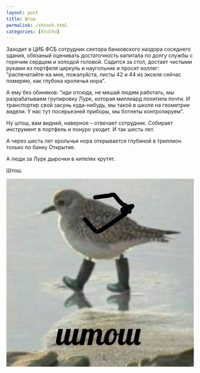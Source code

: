 ```yaml
---
layout: post
title: Штош
permalink: /shtosh.html
categories: [ktulhu]
---
```


Заходит в ЦИБ ФСБ сотрудник сектора банковского наздора соседнего здания, обязаный оценивать достаточность капитала по долгу службы с горячим сердцем и холодой головой. Садится за стол, достает чистыми руками из портфеля циркуль и наугольник и просит коллег: “распечатайте-ка мне, пожалуйста, листы 42 и 44 из экселя сейчас померяю, как глубока кроличья нора”. 

А ему без обиняков: “иди отсюда, не мешай людям работать, мы разрабатываем групировку Лурк, которая миллиард похитила почти. И транспортир свой засунь куда-нибудь, мы такой в школе на геометрии видели. У нас тут посерьезней приборы, мы ботнеты контролируем”. 

Ну штош, вам видней, наверное – отвечает сотрудник. Собирает инструмент в портфель и понуро уходит. И так шесть лет.

А через шесть лет крольчья нора открывается глубиной в триллион только по банку Открытие. 

А люди за Лурк дырочки в кителях крутят.

Штош.

![Штош](/images/2019/09/shtosh.jpg)
